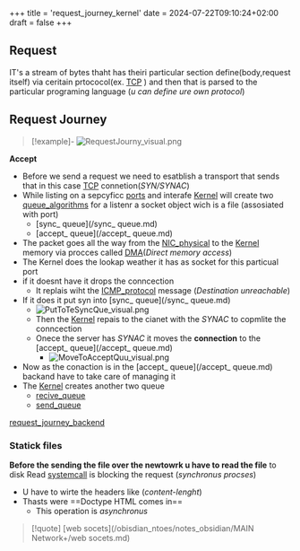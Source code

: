 +++
title = 'request_journey_kernel'
date = 2024-07-22T09:10:24+02:00
draft = false
+++

## Request 
IT's a stream of bytes thaht has theiri particular 
section define(body,request itself) via ceritain prtococol(ex. [TCP](/Network/Ref_OSI/TCP.md) ) and then that is parsed to the particular programing language (*u  can define ure own protocol*)
## Request  Journey 
>[!example]-
>![RequestJourny_visual.png](/Notes/RequestJourny_visual.png)

 **Accept**
  - Before we send a request  we need to esatblish a transport that sends that in this case [TCP](/Network/Ref_OSI/TCP.md) connetion(*SYN/SYNAC*)
 - While listing on a sepcyficc [ports](/ports/ports.md) and interafe [Kernel](/obisdian_ntoes/notes_obsidian/Linux/Kernel/Kernel.md)  will create two  [queue_algorithms](/Algorithms/queue_algorithms.md) for a listenr a socket object wich is a file (assosiated with port)
	 - [sync_ queue](/sync_ queue.md)
	 - [accept_ queue](/accept_ queue.md)
 - The packet goes all the way from  the [NIC_physical](/NIC_physical.md) to the [Kernel](/obisdian_ntoes/notes_obsidian/Linux/Kernel/Kernel.md) memory via procces called [DMA](/DMA.md)(*Direct memory access*)
 - The Kernel does the lookap weather it has as socket for this particual port 
 - if it doesnt have it drops the conncection  
	 - It replais wiht the [ICMP_protocol](/ICMP_protocol.md) message (*Destination unreachable*)
 - If it does it  put syn into [sync_ queue](/sync_ queue.md) 
	 - ![PutToTeSyncQue_visual.png](/Notes/PutToTeSyncQue_visual.png)
	- Then the [Kernel](/obisdian_ntoes/notes_obsidian/Linux/Kernel/Kernel.md)  repais to the cianet with the *SYNAC* to copmlite the conncection 
	- Onece the server has *SYNAC* it moves the **connection** to the [accept_ queue](/accept_ queue.md) 
		- ![MoveToAcceptQuu_visual.png](/Notes/MoveToAcceptQuu_visual.png)
- Now as the conaction is in the [accept_ queue](/accept_ queue.md) backand have to take care of managing it 
- The [Kernel](/obisdian_ntoes/notes_obsidian/Linux/Kernel/Kernel.md)  creates another two queue  
	- [recive_queue](/recive_queue.md)
	- [send_queue](/send_queue.md) 


[request_journey_backend](/request_journey_backend.md)

### Statick files
**Before the sending the file over the newtowrk u have to read the file** to disk 
Read [systemcall](/systemcall.md) is blocking the request (*synchronus procses*)

- U have to wirte the headers like (*content-lenght*)  
- Thasts were ==Doctype HTML comes in==
	- This operation is *asynchronus*

>[!quote] [web socets](/obisdian_ntoes/notes_obsidian/MAIN Network+/web socets.md)